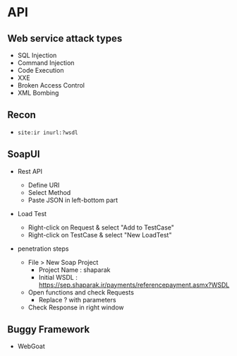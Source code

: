 # API

## Web service attack types
- SQL Injection
- Command Injection
- Code Execution
- XXE
- Broken Access Control
- XML Bombing

## Recon
  - ```site:ir inurl:?wsdl```

## SoapUI
- Rest API
  - Define URI
  - Select Method
  - Paste JSON in left-bottom part

- Load Test
  - Right-click on Request & select "Add to TestCase"
  - Right-click on TestCase & select "New LoadTest"

- penetration steps
  - File > New Soap Project
    - Project Name : shaparak
    - Initial WSDL : https://sep.shaparak.ir/payments/referencepayment.asmx?WSDL
  - Open functions and check Requests
    - Replace ? with parameters
  - Check Response in right window

## Buggy Framework
- WebGoat
